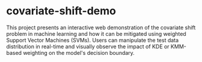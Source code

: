 # covariate-shift-demo
This project presents an interactive web demonstration of the covariate shift problem in machine learning and how it can be mitigated using weighted Support Vector Machines (SVMs). Users can manipulate the test data distribution in real-time and visually observe the impact of KDE or KMM-based weighting on the model's decision boundary.
